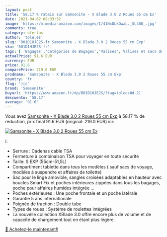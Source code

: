 ```yaml
---
layout: post
title: '58.17 % rabais sur Samsonite - X Blade 3.0 2 Roues 55 cm Ex'
date: 2021-04-02 08:33:32
image: 'https://m.media-amazon.com/images/I/41NxDLkOwaL._SL400_.jpg'
comments: true
category: ofertas
author: 'tole.es'
slug: 'B01D1HJE2S-fr Samsonite - X Blade 3.0 2 Roues 55 cm Exp'
sku: 'B01D1HJE2S-fr'
tags: [ 'Bagages','Catégories de Bagages','Valises','Valises et sacs de voyage','samsonite', ]
actualPrice: 91.6 EUR
currency: EUR
price: 91.6
comparePrice: 219.0 EUR
prodname: 'Samsonite - X Blade 3.0 2 Roues 55 cm Exp'
country: 'fr'
flag: '🇫🇷'
brand: 'Samsonite'
buyurl: 'https://www.amazon.fr/dp/B01D1HJE2S/?tag=tolees0d-21'
descuento: '58.17'
average: '91.6'
---
```


Vous avez [Samsonite - X Blade 3.0 2 Roues 55 cm Exp](https://www.amazon.fr/dp/B01D1HJE2S/?tag=tolees0d-21)  à  58.17 % de réduction, prix final  91.6 EUR (original: 219.0 EUR) ici:

[![Samsonite - X Blade 3.0 2 Roues 55 cm Ex](https://m.media-amazon.com/images/I/41NxDLkOwaL._SL400_.jpg)](https://www.amazon.fr/dp/B01D1HJE2S/?tag=tolees0d-21)

ℹ️:

- Serrure : Cadenas cable TSA
- Fermeture à combinaison TSA pour voyager en toute sécurité
- Taille: S EXP (55cm-51,5L)
- Compartiment tablette dans tous les modèles ( sauf sacs de voyage, modèles à suspendre et affaires de toilette)
- Sac pour le linge amovible, sangles croisées adaptables en hauteur avec boucles Smart Fix et poches intérieures zippées dans tous les bagages, poche pour affaires humides intégrée ...
- Poches extérieures : Une poche frontale et un poche latérale
- Garantie 5 ans internationale
- Poignée de traction : Double tube
- Types de roues : Système de roulettes intégrées
- La nouvelle collection XBlade 3.0 offre encore plus de volume et de capacité de chargement tout en étant plus légère.

[🛒 Achetez-le maintenant!!](https://www.amazon.fr/dp/B01D1HJE2S/?tag=tolees0d-21)
